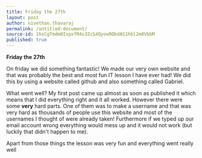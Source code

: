 ```yaml
---
title: Friday the 27th
layout: post
author: nivethan.thavaraj
permalink: /untitled-document/
source-id: 1hsCgTmdm0IxpxfR4s3ZcS4Qyow9QbdAS1hbl2m8VbbM
published: true
---
```

**Friday the 27th**

On friday we did something fantastic! We made our very own website and that was probably the best and most fun IT lesson I have ever had! We did this by using a website called github and also something called Gabriel. 

What went well? My first post came up almost as soon as published it which means that I did everything right and it all worked. However there were some **very** hard parts. One of them was to make a username and that was very hard as thousands of people use this website and most of the usernames I thought of were already taken! Furthermore if we typed up our email account wrong everything would mess up and it would not work (but luckily that didn't happen to me).

 

Apart from those things the lesson was very fun and everything went really well  

